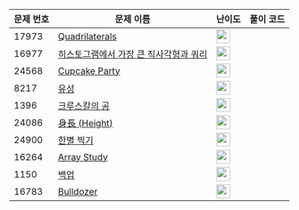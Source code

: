 | 문제 번호 | 문제 이름 | 난이도 | 풀이 코드 |
| --- | --- | --- | --- |
| 17973 | [Quadrilaterals](https://www.acmicpc.net/problem/17973) | <img height="25px" width="25px=" src="https://static.solved.ac/tier_small/23.svg"/> |  |
| 16977 | [히스토그램에서 가장 큰 직사각형과 쿼리](https://www.acmicpc.net/problem/16977) | <img height="25px" width="25px=" src="https://static.solved.ac/tier_small/23.svg"/> |  |
| 24568 | [Cupcake Party](https://www.acmicpc.net/problem/24568) | <img height="25px" width="25px=" src="https://static.solved.ac/tier_small/1.svg"/> |  |
| 8217 | [유성](https://www.acmicpc.net/problem/8217) | <img height="25px" width="25px=" src="https://static.solved.ac/tier_small/22.svg"/> |  |
| 1396 | [크루스칼의 공](https://www.acmicpc.net/problem/1396) | <img height="25px" width="25px=" src="https://static.solved.ac/tier_small/20.svg"/> |  |
| 24086 | [身長 (Height)](https://www.acmicpc.net/problem/24086) | <img height="25px" width="25px=" src="https://static.solved.ac/tier_small/1.svg"/> |  |
| 24900 | [한별 찍기](https://www.acmicpc.net/problem/24900) | <img height="25px" width="25px=" src="https://static.solved.ac/tier_small/1.svg"/> |  |
| 16264 | [Array Study](https://www.acmicpc.net/problem/16264) | <img height="25px" width="25px=" src="https://static.solved.ac/tier_small/21.svg"/> |  |
| 1150 | [백업](https://www.acmicpc.net/problem/1150) | <img height="25px" width="25px=" src="https://static.solved.ac/tier_small/22.svg"/> |  |
| 16783 | [Bulldozer](https://www.acmicpc.net/problem/16783) | <img height="25px" width="25px=" src="https://static.solved.ac/tier_small/24.svg"/> |  |
